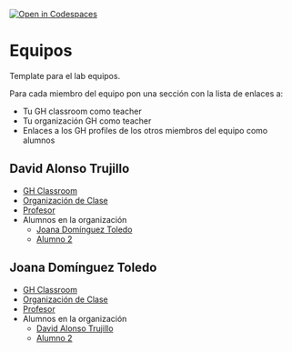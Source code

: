 [![Open in Codespaces](https://classroom.github.com/assets/launch-codespace-7f7980b617ed060a017424585567c406b6ee15c891e84e1186181d67ecf80aa0.svg)](https://classroom.github.com/open-in-codespaces?assignment_repo_id=12700345)
# Equipos

Template para el lab equipos.

Para cada miembro del equipo  pon una sección con la lista de enlaces a:

* Tu GH classroom como teacher
* Tu organización GH como teacher
* Enlaces a los GH profiles de los otros miembros del equipo como alumnos

## David Alonso Trujillo

* [GH Classroom](https://classroom.github.com/classrooms/149103862-ull-mfp-aet-2324-alu0100833485)
* [Organización de Clase](https://github.com/ull-mfp-aet-2324-alu0100833485)
* [Profesor](https://github.com/crguezl)
* Alumnos en la organización
  * [Joana Domínguez Toledo](https://github.com/Joanadt98)
  * [Alumno 2]()

## Joana Domínguez Toledo

* [GH Classroom](https://github.com/orgs/ull-mfp-aet-2324-alu0101039183/repositories#:~:text=ull%2Dmfp%2Daet%2D2324%2Dalu0101039183) 
* [Organización de Clase](https://github.com/ull-mfp-aet-2324-alu0101039183/tecnologia-1-template#:~:text=Settings-,tecnologia%2D1%2Dtemplate,-Public%20template)
* [Profesor](https://github.com/Joanadt98/Joanadt98#:~:text=Settings-,Joanadt98,-Public)
* Alumnos en la organización
  * [David Alonso Trujillo](https://github.com/DAT-995/DAT-995#:~:text=/-,DAT%2D995,-Type)
  * [Alumno 2]()
